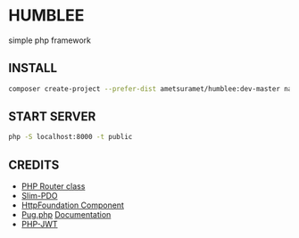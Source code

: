 # HUMBLEE
simple php framework

## INSTALL

```bash
composer create-project --prefer-dist ametsuramet/humblee:dev-master name_project
```

## START SERVER
```bash
php -S localhost:8000 -t public
```

## CREDITS
* [PHP Router class](https://github.com/dannyvankooten/PHP-Router)
* [Slim-PDO](https://github.com/FaaPz/Slim-PDO)
* [HttpFoundation Component](https://github.com/symfony/http-foundation)
* [Pug.php](https://github.com/pug-php/pug) [Documentation](https://pugjs.org/api/getting-started.html)
* [PHP-JWT](https://github.com/firebase/php-jwt)
